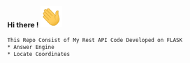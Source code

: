 ### Hi there ! <img src="https://raw.githubusercontent.com/ABSphreak/ABSphreak/master/gifs/Hi.gif" width="50px"></h2>
```
This Repo Consist of My Rest API Code Developed on FLASK 
* Answer Engine
* Locate Coordinates
```
